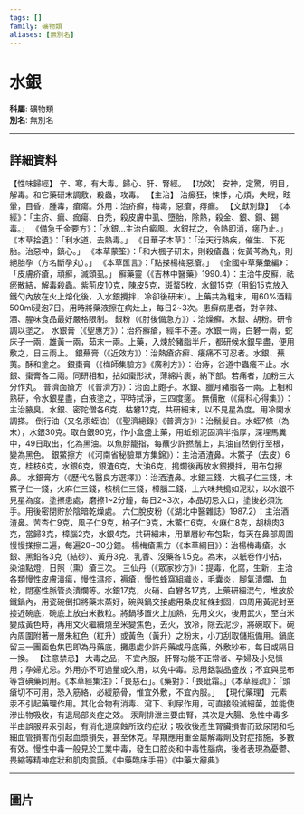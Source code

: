 ```yaml
---
tags: []
family: 礦物類
aliases: [無別名]
---
```


# 水銀

**科屬**: 礦物類  
**別名**: 無別名  

---

## 詳細資料
【性味歸經】
辛、寒，有大毒。歸心、肝、腎經。
【功效】
安神，定驚，明目，解毒。和它藥研末調敷，殺蟲，攻毒。
【主治】
治癲狂，悚悸，心煩，失眠，眩暈，目昏，腫毒，瘡瘍。外用：治疥癬，梅毒，惡瘡，痔瘺。
【文獻別錄】
《本經》：「主疥、瘺、痂瘍、白禿，殺皮膚中虱、墮胎，除熱，殺金、銀、銅、錫毒。」
《備急千金要方》：「水銀…主治白癜風。水銀拭之，令熱即消，瘥乃止。」
《本草拾遺》：「利水道，去熱毒。」
《日華子本草》：「治天行熱疾，催生、下死胎。治惡神，鎮心。」
《本草蒙筌》：「和大楓子研末，則殺瘡蟲；佐黃芩為丸，則絕胎孕（方名斷孕丸）。」
《本草匯言》：「點搽楊梅惡瘡。」
《全國中草藥彙編》：「皮膚疥瘡，頑癬，滅頭虱。」
癬藥靈（《吉林中醫藥》1990.4）：主治牛皮癬，祛瘀散結，解毒殺蟲。紫荊皮10克，陳皮5克，斑蝥5枚，水銀15克（用鉛15克放入鐵勺內放在火上熔化後，入水銀攪拌，冷卻後研末）。上藥共為粗末，用60%酒精500ml浸泡7日。用時將藥液擦在病灶上，每日2~3次。患癬病患者，對辛辣、酒、腥味食品最好嚴格限制。
銀粉（《肘後備急方》）：治燥癬。水銀、胡粉。研令調以塗之。
水銀膏（《聖惠方》）：治疥癬瘡，經年不差。水銀一兩，白礬一兩，蛇床子一兩，雄黃一兩，茹末一兩。上藥，入煉於豬脂半斤，都研候水銀早盡，便用敷之，日三兩上。
銀蕪膏（《近效方》）：治熱瘡疥癬、癢痛不可忍者。水銀、蕪荑。酥和塗之。
銀棗膏（《梅師集驗方》《廣利方》）：治痔，谷道中蟲癢不止。水銀、棗膏各二兩。同研相和，拈如棗形狀，薄綿片裹，納下部。若痛者，加粉三大分作丸。
普濟面瘡方（《普濟方》）：治面上皰子。水銀、臘月豬脂各一兩。上相和熟研，令水銀星盡，白液塗之，平時拭淨，三四度瘥。
無價散（《瘍科心得集》）：主治腋臭。水銀、密陀僧各6克，枯礬12克，共研細末，以不見星為度。用冷開水調搽。
倒行油（又名汞蛭油）（《聖濟總錄》《普濟方》）：治鬚髮白。水蛭7條（為末），水銀30克。取白銀90克，作小盒盛上藥，用蚯蚓泥固濟半指厚，深埋馬糞中，49日取出，化為黑油。以魚脬籠指，每蘸少許撚鬚上，其油自然倒行至根，變為黑色。
銀鱉擦方（《河南省秘驗單方集錦》）：主治酒渣鼻。木鱉子（去皮）6克，桂枝6克，水銀6克，銀渣6克，大油6克，搗爛後再放水銀攪拌，用布包擦鼻。
水銀膏方（《歷代名醫良方選擇》）：治酒渣鼻。水銀三錢，大楓子仁三錢，木鱉子仁一錢，火麻仁三錢，核桃仁三錢，樟腦二錢，上六味共搗如泥狀，以水銀不見星為度。塗擦患處，磨擦1~2分鐘，每日2~3次，本品切忌入口，塗後必須洗手。用後密閉貯於陰暗乾燥處。
六仁脫皮粉（《湖北中醫雜誌》1987.2）：主治酒渣鼻。苦杏仁9克，風子仁9克，柏子仁9克，木鱉仁6克，火麻仁8克，胡桃肉3克，當歸3克，樟腦2克，水銀4克，共研細末，用單層紗布包紮，每天在鼻部周圍慢慢搽擦二遍，每遍20~30分鐘。
楊梅瘡熏方（《本草綱目》）：治楊梅毒瘡。水銀、黑鉛各3克（結砂）、黃丹3克、乳香、沒藥各1.5克。為末，以紙卷作小拈，染油點燈，日照（熏）瘡三次。
三仙丹（《眾家妙方》）：提毒，化腐，生新，主治各類慢性皮膚潰瘍，慢性濕疹，褥瘡，慢性蜂窩組織炎，毛囊炎，腳氣潰爛，血栓，閉塞性脈管炎潰爛等。水銀17克，火硝、白礬各17克，上藥研細混勻，堆放於鐵鍋內，用瓷碗倒扣將藥末蒸好，碗與鍋交接處用桑皮紅條封固，四周用黃泥封至接近碗底，碗底上放白米數粒。將鍋移置火上加熱，先用文火，後用武火，至白米變成黃色時，再用文火繼續燒至米變焦色，去火，放冷，除去泥沙，將碗取下。碗內周圍附著一層朱紅色（紅升）或黃色（黃升）之粉末，小刀刮取儲瓶備用。鍋底留三一團面色焦巴即為丹藥底，攤患處少許丹藥或丹底藥，外敷紗布，每日或隔日一換。
【注意禁忌】
大毒之品，不宜內服，肝腎功能不正常者、孕婦及小兒慎用；孕婦尤忌。外用亦不可過量或久用，以免中毒。忌用鋁製品盛放；不宜與昆布等含碘藥同用。《本草經集注》：「畏慈石」。《藥對》：「畏砒霜。」《本草經疏》：「頭瘡切不可用，恐入筋絡，必緩筋骨，惟宜外敷，不宜內服。」
【現代藥理】
元素汞不引起藥理作用。其化合物有消毒、瀉下、利尿作用，可直接殺滅細菌，並能使滲出物吸收，有退局部炎症之效。
汞劑排泄主要由腎，其次是大腸、急性中毒多半由誤服昇汞引起，有消化道腐蝕所致的症狀；吸收後產生腎臟損害而致尿閉和毛細血管損害而引起血漿損失，甚至休克。早期應用重金屬解毒劑及對症措施，多數有效。慢性中毒一般見於工業中毒，發生口腔炎和中毒性腦病，後者表現為憂鬱、畏縮等精神症狀和肌肉震顫。《中藥臨床手冊》《中藥大辭典》

---

## 圖片
